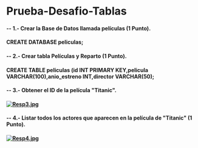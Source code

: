 # Prueba-Desafio-Tablas
#### -- 1.- Crear la Base de Datos llamada películas (1 Punto).
#### CREATE DATABASE peliculas;
#### -- 2.- Crear tabla Películas y Reparto (1 Punto).
#### CREATE TABLE peliculas (id INT PRIMARY KEY,pelicula VARCHAR(100),anio_estreno INT,director VARCHAR(50);
#### -- 3.- Obtener el ID de la película "Titanic".
#### [![Resp3.jpg](https://i.postimg.cc/jd7nYVcz/Resp3.jpg)](https://postimg.cc/ppPLK6gT)
#### -- 4.- Listar todos los actores que aparecen en la película de "Titanic" (1 Punto).
#### [![Resp4.jpg](https://i.postimg.cc/ydxWf2W3/Resp4.jpg)](https://postimg.cc/G80ct7Fb)
